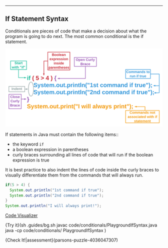 ----------

## If Statement Syntax

Conditionals are pieces of code that make a decision about what the program is going to do next. The most common conditional is the if statement.

![If Statement Syntax](.guides/img/if-statement-syntax.png)


If statements in Java must contain the following items::
* the keyword `if`
* a boolean expression in parentheses 	
* curly braces surrounding all lines of code that will run if the boolean expression is true

It is best practice to also indent the lines of code inside the curly braces to visually differentiate them from the commands that will always run.	


```java	
if(5 > 4) {
  System.out.println("1st command if true");
  System.out.println("2nd command if true");
}	
System.out.println("I will always print!");	
```


[Code Visualizer](code/conditionals/PlaygroundIfSyntax.java)


{Try it}(sh .guides/bg.sh javac code/conditionals/PlaygroundIfSyntax.java java -cp code/conditionals/ PlaygroundIfSyntax )


{Check It!|assessment}(parsons-puzzle-4036047307)